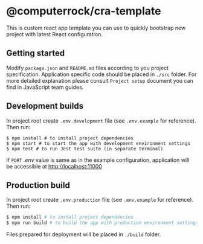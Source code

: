 # @computerrock/cra-template

This is custom react app template you can use to quickly bootstrap new project with latest React configuration.


## Getting started 

Modify `package.json` and `README.md` files  according to you project specification. Application specific 
code should be placed in `./src` folder. For more detailed explanation please consult `Project setup` document 
you can find in JavaScript team guides. 


## Development builds

In project root create `.env.development` file (see `.env.example` for reference). Then run:

```shell
$ npm install # to install project dependencies
$ npm start # to start the app with development environment settings
$ npm test # to run Jest test suite (in separate terminal)
```

If `PORT` *.env* value is same as in the example configuration, application will be accessible 
at [http://localhost:11000](http://localhost:11000/) 


## Production build

In project root create `.env.production` file (see `.env.example` for reference). Then run:

```bash
$ npm install # to install project dependencies
$ npm run build # to build the app with production environment settings
```

Files prepared for deployment will be placed in `./build` folder. 
